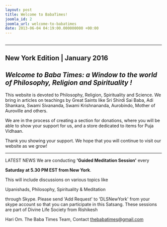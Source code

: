 ```yaml
---
layout: post
title: Welcome to BabaTimes!
joomla_id: 2
joomla_url: welcome-to-babatimes
date: 2013-06-04 04:19:00.000000000 +00:00
---
```

## 
*******

## **New York Edition | January 2016**  

## _Welcome to Baba Times: a Window to the world of Philosophy, Religion and Spirituality !_

This website is devoted to Philosophy, Religion, Spirituality and Science. We bring in articles on teachings by Great Saints like Sri Shirdi Sai Baba, Adi Shankara, Swami Sivananda, Swami Krishnananda, Aurobindo, Mother of Auroville and others.

We are in the process of creating a section for donations, where you will be able to show your support for us, and a store dedicated to items for Puja Vidhaan. 

Thank you showing your support. We hope that you will continue to visit our website as we grow!

* * *

LATEST NEWS We are conducting **'Guided Meditation Session'** every

**Saturday at 5.30 PM EST from New York**.

This will include discussions on various topics like

Upanishads, Philosophy, Spirituality & Meditation

through Skype. Please send 'Add Request' to 'DLSNewYork' from your skype account so that you can participate in this Satsang. These sessions are part of Divine Life Society from Rishikesh

Hari Om. The Baba Times Team, Contact [thebabatimes@gmail.com](mailto:thebabatimes@gmail.com)




